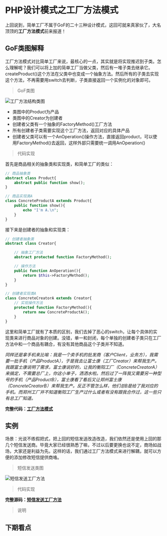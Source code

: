 # PHP设计模式之工厂方法模式

上回说到，简单工厂不属于GoF的二十三种设计模式，这回可就来真家伙了，大名顶顶的**工厂方法模式**前来报道！

## GoF类图解释

工厂方法模式对比简单工厂来说，最核心的一点，其实就是将实现推迟到子类。怎么理解呢？我们可以将上加的简单工厂当做父类，然后有一堆子类去继承它。createProduct()这个方法在父类中也变成一个抽象方法。然后所有的子类去实现这个方法，不再需要用switch去判断，子类直接返回一个实例化的对象即可。

> GoF类图

![工厂方法结构类图](https://github.com/zhangyue0503/designpatterns-php/raw/master/02.factory/img/factory.jpg)

- 类图中的Product为产品
- 类图中的Creator为创建者
- 创建者父类有一个抽象的FactoryMethod()工厂方法
- 所有创建者子类需要实现这个工厂方法，返回对应的具体产品
- 创建者父类可以有一个AnOperation()操作方法，直接返回product，可以使用FactoryMethod()去返回，这样外部只需要统一调用AnOperation()

> 代码实现

首先是商品相关的抽象类和实现类，和简单工厂的类似：

```php
// 商品抽象类
abstract class Product{
    abstract public function show();
}

// 商品实现类A
class ConcreteProductA extends Product{
    public function show(){
        echo "I'm A.\n";
    }
}
```

接下来是创建者的抽象和实现类：

```php
// 创建者抽象类
abstract class Creator{

    // 抽象工厂方法
    abstract protected function FactoryMethod();

    // 操作方法
    public function AnOperation(){
        return $this->FactoryMethod();
    }
}

// 创建者实现类A
class ConcreteCreatorA extends Creator{
    // 实现操作方法
    protected function FactoryMethod(){
        return new ConcreteProductA();
    }
}
```

这里和简单工厂就有了本质的区别，我们去掉了恶心的switch，让每个具体的实现类来进行商品对象的创建。没错，单一和封闭，每个单独的创建者子类只在工厂方法中和一个商品有耦合，有没有其他商品这个子类并不知道。

*同样还是拿手机来比喻：我是一个卖手机的批发商（客户Client，业务方），我需要一批手机（产品ProductA），于是我去让富士康（工厂Creator）来帮我生产。我跟富士康说明了需求，富士康说好的，让我的衡阳工厂（ConcreteCreatorA）来搞定，不需要总厂上，你这小单子，洒洒水啦。然后过了一阵我又需要另一种型号的手机（产品ProductB），富士康看了看后又让郑州富士康（ConcreteCreatorB）来帮我生产。反正不管怎么样，他们总B是给了我对应的手机。而郑州工厂并不知道衡阳工厂生产过什么或者有没有跟我合作过，这一些只有总工厂知道。*

**完整代码：[工厂方法模式](https://github.com/zhangyue0503/designpatterns-php/blob/master/02.factory/source/factory.php)**

## 实例

场景：光说不练假把式，把上回的短信发送改造改造，我们依然还是使用上回的那几个短信发送商。毕竟大家已经很熟悉了嘛，不过以后要更换也说不定，商场如战场，大家还是利益为先。这样的话，我们通过工厂方法模式来进行解耦，就可以方便的添加修改短信提供商咯。

> 短信发送类图

![短信发送工厂方法](https://github.com/zhangyue0503/designpatterns-php/raw/master/02.factory/img/factory-message.jpg)

> 代码实现



**完整源码：[短信发送工厂方法](https://github.com/zhangyue0503/designpatterns-php/blob/master/02.factory/source/factory-message.php)**

> 说明

## 下期看点